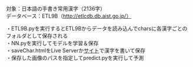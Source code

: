 対象：日本語の手書き常用漢字（2136字）  
データベース：ETL9B（http://etlcdb.db.aist.go.jp/）  
  
・ETL9B.pyを実行するとETL9Bからデータを読み込んでcharsに各漢字ごとのフォルダとして保存される  
・NN.pyを実行してモデルを学習＆保存  
・saveChar.htmlをLive Serverか[サイト](https://kurorosuke.github.io/kanji-classification/saveChar.html)で漢字を書いて保存  
・保存した画像のパスを指定してpredict.pyを実行して予測  
